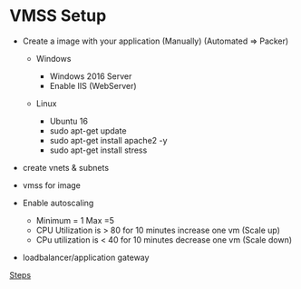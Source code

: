 # VMSS Setup

* Create a image with your application (Manually) (Automated => Packer)
    * Windows
        * Windows 2016 Server
        * Enable IIS (WebServer)
        
    * Linux
        * Ubuntu 16
        * sudo apt-get update
        * sudo apt-get install apache2 -y
        * sudo apt-get install stress
* create vnets & subnets
* vmss for image
* Enable autoscaling
    * Minimum = 1  Max =5
    * CPU Utilization is > 80 for 10 minutes increase one vm (Scale up)
    * CPu utilization is < 40 for 10 minutes decrease one vm (Scale down)
        
* loadbalancer/application gateway

[Steps](./Steps.md)